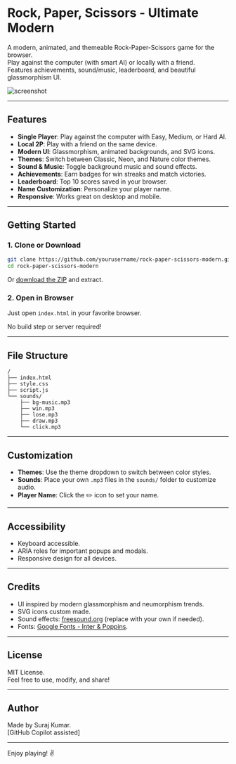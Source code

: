 # Rock, Paper, Scissors - Ultimate Modern

A modern, animated, and themeable Rock-Paper-Scissors game for the browser.  
Play against the computer (with smart AI) or locally with a friend.  
Features achievements, sound/music, leaderboard, and beautiful glassmorphism UI.

![screenshot](screenshot.png) <!-- Add a screenshot if you have one -->

---

## Features

- **Single Player**: Play against the computer with Easy, Medium, or Hard AI.
- **Local 2P**: Play with a friend on the same device.
- **Modern UI**: Glassmorphism, animated backgrounds, and SVG icons.
- **Themes**: Switch between Classic, Neon, and Nature color themes.
- **Sound & Music**: Toggle background music and sound effects.
- **Achievements**: Earn badges for win streaks and match victories.
- **Leaderboard**: Top 10 scores saved in your browser.
- **Name Customization**: Personalize your player name.
- **Responsive**: Works great on desktop and mobile.

---

## Getting Started

### 1. Clone or Download

```sh
git clone https://github.com/yourusername/rock-paper-scissors-modern.git
cd rock-paper-scissors-modern
```
Or [download the ZIP](https://github.com/yourusername/rock-paper-scissors-modern/archive/refs/heads/main.zip) and extract.

### 2. Open in Browser

Just open `index.html` in your favorite browser.

No build step or server required!

---

## File Structure

```
/
├── index.html
├── style.css
├── script.js
└── sounds/
    ├── bg-music.mp3
    ├── win.mp3
    ├── lose.mp3
    ├── draw.mp3
    └── click.mp3
```

---

## Customization

- **Themes**: Use the theme dropdown to switch between color styles.
- **Sounds**: Place your own `.mp3` files in the `sounds/` folder to customize audio.
- **Player Name**: Click the ✏️ icon to set your name.

---

## Accessibility

- Keyboard accessible.
- ARIA roles for important popups and modals.
- Responsive design for all devices.

---

## Credits

- UI inspired by modern glassmorphism and neumorphism trends.
- SVG icons custom made.
- Sound effects: [freesound.org](https://freesound.org/) (replace with your own if needed).
- Fonts: [Google Fonts - Inter & Poppins](https://fonts.google.com/).

---

## License

MIT License.  
Feel free to use, modify, and share!

---

## Author

Made by Suraj Kumar.  
[GitHub Copilot assisted]

---

Enjoy playing! ✌️